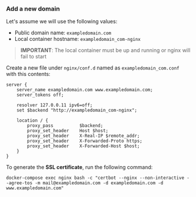 ### Add a new domain

Let's assume we will use the following values:

- Public domain name: `exampledomain.com`
- Local container hostname:  `exampledomain_com-nginx`

> **IMPORTANT**: The local container must be up and running or nginx will fail to start

Create a new file under `nginx/conf.d` named as `exampledomain_com.conf` with this contents:

```
server {
    server_name exampledomain.com www.exampledomain.com;
    server_tokens off;
    
    resolver 127.0.0.11 ipv6=off;
    set $backend "http://exampledomain_com-nginx";

    location / {
        proxy_pass          $backend;
        proxy_set_header    Host $host;
        proxy_set_header    X-Real-IP $remote_addr;
        proxy_set_header    X-Forwarded-Proto https;
        proxy_set_header    X-Forwarded-Host $host;
    }
}
```

To generate the **SSL certificate**, run the following command:

```
docker-compose exec nginx bash -c "certbot --nginx --non-interactive --agree-tos -m mail@exampledomain.com -d exampledomain.com -d www.exampledomain.com"
```
